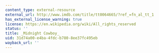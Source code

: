 ```yaml
---
content_type: external-resource
external_url: http://www.imdb.com/title/tt0064665/?ref_=fn_al_tt_1
has_external_license_warning: true
license: https://en.wikipedia.org/wiki/All_rights_reserved
status: ''
title: _Midnight Cowboy_
uid: 31d74a00-e4ba-4fdc-b780-8ee37fc495eb
wayback_url: ''
---
```

